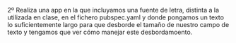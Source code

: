 2º Realiza una app en la que incluyamos una fuente de letra, distinta a la utilizada en clase, en el fichero pubspec.yaml y donde pongamos un texto lo suficientemente largo para que desborde el tamaño de nuestro campo de texto y tengamos que ver cómo manejar este desbordamoento.
